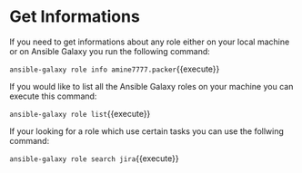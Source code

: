# Get Informations

If you need to get informations about any role either on your local machine or on Ansible Galaxy you run the following command:

`ansible-galaxy role info amine7777.packer`{{execute}}

If you would like to list all the Ansible Galaxy roles on your machine you can execute this command:

`ansible-galaxy role list`{{execute}}

If your looking for a role which use certain tasks you can use the follwing command:

`ansible-galaxy role search jira`{{execute}} 

